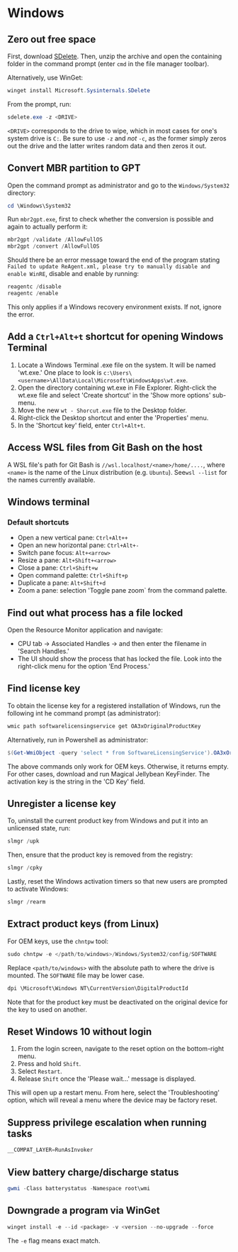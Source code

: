 # Windows

## Zero out free space

First, download [SDelete](https://download.sysinternals.com/files/SDelete.zip).
Then, unzip the archive and open the containing folder in the command prompt
(enter `cmd` in the file manager toolbar).

Alternatively, use WinGet:

```ps1
winget install Microsoft.Sysinternals.SDelete
```

From the prompt, run:

```ps1
sdelete.exe -z <DRIVE>
```

`<DRIVE>` corresponds to the drive to wipe, which in most cases for one's system
drive is `C:`. Be sure to use `-z` and _not_ `-c`, as the former simply zeros
out the drive and the latter writes random data and then zeros it out.

## Convert MBR partition to GPT

Open the command prompt as administrator and go to the `Windows/System32`
directory:

```ps1
cd \Windows\System32
```

Run `mbr2gpt.exe`, first to check whether the conversion is possible and again
to actually perform it:

```ps1
mbr2gpt /validate /AllowFullOS
mbr2gpt /convert /AllowFullOS
```

Should there be an error message toward the end of the program stating
`Failed to update ReAgent.xml, please try to manually disable and enable WinRE`,
disable and enable by running:

```ps1
reagentc /disable
reagentc /enable
```

This only applies if a Windows recovery environment exists. If not, ignore the
error.

## Add a `Ctrl+Alt+t` shortcut for opening Windows Terminal

1. Locate a Windows Terminal .exe file on the system. It will be named 'wt.exe.'
   One place to look is
   `c:\Users\<username>\AllData\Local\Microsoft\WindowsApps\wt.exe`.
2. Open the directory containing wt.exe in File Explorer. Right-click the wt.exe
   file and select 'Create shortcut' in the 'Show more options' sub-menu.
3. Move the new `wt - Shorcut.exe` file to the Desktop folder.
4. Right-click the Desktop shortcut and enter the 'Properties' menu.
5. In the 'Shortcut key' field, enter `Ctrl+Alt+t`.

## Access WSL files from Git Bash on the host

A WSL file's path for Git Bash is `//wsl.localhost/<name>/home/....`, where
`<name>` is the name of the Linux distribution (e.g. `Ubuntu`). See`wsl --list`
for the names currently available.

## Windows terminal

### Default shortcuts

- Open a new vertical pane: `Ctrl+Alt++`
- Open an new horizontal pane: `Ctrl+Alt+-`
- Switch pane focus: `Alt+<arrow>`
- Resize a pane: `Alt+Shift+<arrow>`
- Close a pane: `Ctrl+Shift+w`
- Open command palette: `Ctrl+Shift+p`
- Duplicate a pane: `Alt+Shift+d`
- Zoom a pane: selection 'Toggle pane zoom` from the command palette.

## Find out what process has a file locked

Open the Resource Monitor application and navigate:

- CPU tab -> Associated Handles -> and then enter the filename in 'Search
  Handles.'
- The UI should show the process that has locked the file. Look into the
  right-click menu for the option 'End Process.'

## Find license key

To obtain the license key for a registered installation of Windows, run the
following int he command prompt (as administrator):

```ps1
wmic path softwarelicensingservice get OA3xOriginalProductKey
```

Alternatively, run in Powershell as administrator:

```powershell
$(Get-WmiObject -query 'select * from SoftwareLicensingService').OA3xOriginalProductKey
```

The above commands only work for OEM keys. Otherwise, it returns empty. For
other cases, download and run Magical Jellybean KeyFinder. The activation key is
the string in the 'CD Key' field.

## Unregister a license key

To, uninstall the current product key from Windows and put it into an unlicensed
state, run:

```ps1
slmgr /upk
```

Then, ensure that the product key is removed from the registry:

```ps1
slmgr /cpky
```

Lastly, reset the Windows activation timers so that new users are prompted to
activate Windows:

```ps1
slmgr /rearm
```

## Extract product keys (from Linux)

For OEM keys, use the `chntpw` tool:

```ps1
sudo chntpw -e </path/to/windows>/Windows/System32/config/SOFTWARE
```

Replace `<path/to/windows>` with the absolute path to where the drive is
mounted. The `SOFTWARE` file may be lower case.

```ps1
dpi \Microsoft\Windows NT\CurrentVersion\DigitalProductId
```

Note that for the product key must be deactivated on the original device for the
key to used on another.

## Reset Windows 10 without login

1. From the login screen, navigate to the reset option on the bottom-right menu.
2. Press and hold `Shift`.
3. Select `Restart`.
4. Release `Shift` once the 'Please wait...' message is displayed.

This will open up a restart menu. From here, select the 'Troubleshooting'
option, which will reveal a menu where the device may be factory reset.

## Suppress privilege escalation when running tasks

```ps1
__COMPAT_LAYER=RunAsInvoker
```

## View battery charge/discharge status

```ps1
gwmi -Class batterystatus -Namespace root\wmi
```

## Downgrade a program via WinGet

```ps1
winget install -e --id <package> -v <version --no-upgrade --force
```

The `-e` flag means exact match.
